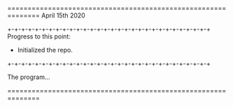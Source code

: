 ==============================================================
April 15th 2020

+-+-+-+-+-+-+-+-+-+-+-+-+-+-+-+-+-+-+-+-+-+-+-+-+-+-+-+-+-+
Progress to this point:
+ Initialized the repo.


+-+-+-+-+-+-+-+-+-+-+-+-+-+-+-+-+-+-+-+-+-+-+-+-+-+-+-+-+-+

The program... 

==============================================================